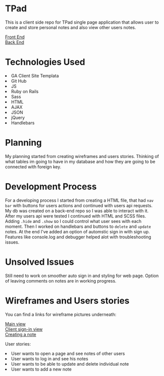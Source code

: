 # TPad
This is a client side repo for TPad single page application that allows user to create and store personal notes and also view other users notes.

[Front End](https://tima89.github.io/TPad/)<br>
[Back End](https://tpad.herokuapp.com/)

# Technologies Used
<li>GA Client Site Templata</li>
<li>Git Hub</li>
<li>JS</li>
<li>Ruby on Rails</li>
<li>Sass</li>
<li>HTML</li>
<li>AJAX</li>
<li>JSON</li>
<li>jQuery</li>
<li>Handlebars</li>

# Planning
My planning started from creating wireframes and users stories. Thinking of what tables im going to have in my database and how they are going to be connected with foreign key.

# Development Process
For a developing process I started from creating a HTML file, that had <code>nav bar</code> with buttons for users actions and continued with users api requests. My db was created on a back-end repo so I was able to interact with it. After my users api were tested I continued with HTML and SCSS files. Adding <code>.hide</code> and <code>.show</code> so I could control what user sees with each moment. Then I worked on handlebars and buttons to <code>delete</code> and <code>update</code> notes. At the end I've added an option of automstic sign in with sign up. Features like console.log and debugger helped alot with troubleshooting issues.

# Unsolved Issues
Still need to work on smoother auto sign in and styling for web page. Option of leaving comments on notes are in working progress.

# Wireframes and Users stories
You can find a links for wireframe pictures underneath:

[Main view](https://imgur.com/rrWcPhs)<br>
[Client sign-in view](https://imgur.com/GxTcJF5)<br>
[Creating a note](https://imgur.com/U9H3i7F)<br>

User stories:
<li>User wants to open a page and see notes of other users</li>
<li>User wants to log in and see his notes</li>
<li>User wants to be able to update and delete individual note</li>
<li>User wants to add a new note</li>
